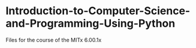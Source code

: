 # Introduction-to-Computer-Science-and-Programming-Using-Python
Files for the course of the MITx 6.00.1x
